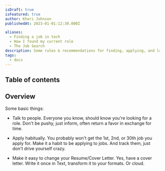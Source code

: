 ```yaml
---
isDraft: true
isFeatured: true
author: Khari Johnson
publishedAt: 2023-01-01:12:30.000Z

aliases:
  - Finding a job in tech
  - How I found my current role
  - The Job Search
description: Some rules & recommendations for finding, applying, and landing a job
tags:
  - docs
---
```


## Table of contents

## Overview

Some basic things:

- Talk to people. Everyone you know, should know you're looking for a role.
  Don't be pushy, just inform, often return a favor in exchange for time.

- Apply habitually. You probably won't get the 1st, 2nd, or 30th job you apply for.
  Make it a habit to be applying to jobs. And track them, just don't drive yourself crazy.

- Make it easy to change your Resume/Cover Letter. Yes, have a cover letter.
  Write it once in Text, transform it to your formats. Or cloud.
